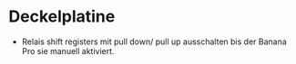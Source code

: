 # Deckelplatine

* Relais shift registers mit pull down/ pull up ausschalten bis der Banana Pro sie manuell aktiviert.
